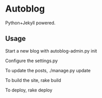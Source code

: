 Autoblog
========
Python+Jekyll powered.

Usage
-----
Start a new blog with 
    autoblog-admin.py init <sitename>

Configure the settings.py

To update the posts,
    ./manage.py update

To build the site,
    rake build

To deploy,
    rake deploy
